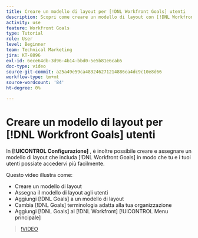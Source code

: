 ```yaml
---
title: Creare un modello di layout per [!DNL Workfront Goals] utenti
description: Scopri come creare un modello di layout con [!DNL Workfront Goals], assign the layout template to users, and change [!DNL Goals] terminologia adatta alla tua organizzazione.
activity: use
feature: Workfront Goals
type: Tutorial
role: User
level: Beginner
team: Technical Marketing
jira: KT-8896
exl-id: 6ece64db-3d96-4b14-bbd0-5e5b81e6cab5
doc-type: video
source-git-commit: a25a49e59ca483246271214886ea4dc9c10e8d66
workflow-type: tm+mt
source-wordcount: '84'
ht-degree: 0%

---
```


# Creare un modello di layout per [!DNL Workfront Goals] utenti

In **[!UICONTROL Configurazione]** , è inoltre possibile creare e assegnare un modello di layout che includa [!DNL Workfront Goals] in modo che tu e i tuoi utenti possiate accedervi più facilmente.

Questo video illustra come:

* Creare un modello di layout
* Assegna il modello di layout agli utenti
* Aggiungi [!DNL Goals] a un modello di layout
* Cambia [!DNL Goals] terminologia adatta alla tua organizzazione
* Aggiungi [!DNL Goals] al [!DNL Workfront] [!UICONTROL Menu principale]

>[!VIDEO](https://video.tv.adobe.com/v/335190/?quality=12&learn=on)

<!--
Learn more graphic
-->
